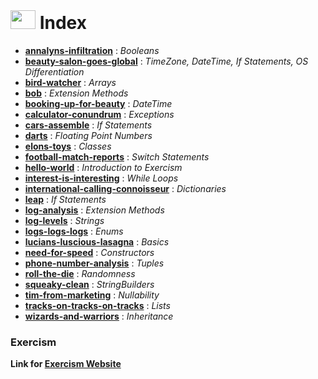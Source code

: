<header>
  <link rel="stylesheet" href="https://cdn.jsdelivr.net/gh/devicons/devicon@v2.15.1/devicon.min.css">
</header>

# <img src="https://cdn.jsdelivr.net/gh/devicons/devicon/icons/csharp/csharp-original.svg" height="30" width="40"/> Index

+ **[annalyns-infiltration](https://github.com/RaMirand/Exercism/blob/main/csharp/annalyns-infiltration/README.md)** : *Booleans*
+ **[beauty-salon-goes-global](https://github.com/RaMirand/Exercism/blob/main/csharp/beauty-salon-goes-global/README.md)** : *TimeZone, DateTime, If Statements, OS Differentiation*
+ **[bird-watcher](https://github.com/RaMirand/Exercism/blob/main/csharp/bird-watcher/README.md)** : *Arrays*
+ **[bob](https://github.com/RaMirand/Exercism/blob/main/csharp/bob/README.md)** : *Extension Methods*
+ **[booking-up-for-beauty](https://github.com/RaMirand/Exercism/blob/main/csharp/booking-up-for-beauty/README.md)** : *DateTime*
+ **[calculator-conundrum](https://github.com/RaMirand/Exercism/blob/main/csharp/calculator-conundrum/README.md)** : *Exceptions*
+ **[cars-assemble](https://github.com/RaMirand/Exercism/blob/main/csharp/cars-assemble/README.md)** : *If Statements*
+ **[darts](https://github.com/RaMirand/Exercism/blob/main/csharp/darts/README.md)** : *Floating Point Numbers*
+ **[elons-toys](https://github.com/RaMirand/Exercism/blob/main/csharp/elons-toys/README.md)** : *Classes*
+ **[football-match-reports](https://github.com/RaMirand/Exercism/blob/main/csharp/football-match-reports/README.md)** : *Switch Statements*
+ **[hello-world](https://github.com/RaMirand/Exercism/blob/main/csharp/hello-world/README.md)** : *Introduction to Exercism*
+ **[interest-is-interesting](https://github.com/RaMirand/Exercism/blob/main/csharp/interest-is-interesting/README.md)** : *While Loops*
+ **[international-calling-connoisseur](https://github.com/RaMirand/Exercism/blob/main/csharp/international-calling-connoisseur/README.md)** : *Dictionaries*
+ **[leap](https://github.com/RaMirand/Exercism/blob/main/csharp/leap/README.md)** : *If Statements*
+ **[log-analysis](https://github.com/RaMirand/Exercism/blob/main/csharp/log-analysis/README.md)** : *Extension Methods*
+ **[log-levels](https://github.com/RaMirand/Exercism/blob/main/csharp/log-levels/README.md)** : *Strings*
+ **[logs-logs-logs](https://github.com/RaMirand/Exercism/blob/main/csharp/logs-logs-logs/README.md)** : *Enums*
+ **[lucians-luscious-lasagna](https://github.com/RaMirand/Exercism/blob/main/csharp/lucians-luscious-lasagna/README.md)** : *Basics*
+ **[need-for-speed](https://github.com/RaMirand/Exercism/blob/main/csharp/need-for-speed/README.md)** : *Constructors*
+ **[phone-number-analysis](https://github.com/RaMirand/Exercism/blob/main/csharp/phone-number-analysis/README.md)** : *Tuples*
+ **[roll-the-die](https://github.com/RaMirand/Exercism/blob/main/csharp/roll-the-die/README.md)** : *Randomness*
+ **[squeaky-clean](https://github.com/RaMirand/Exercism/blob/main/csharp/squeaky-clean/README.md)** : *StringBuilders*
+ **[tim-from-marketing](https://github.com/RaMirand/Exercism/blob/main/csharp/tim-from-marketing/README.md)** : *Nullability*
+ **[tracks-on-tracks-on-tracks](https://github.com/RaMirand/Exercism/blob/main/csharp/tracks-on-tracks-on-tracks/README.md)** : *Lists*
+ **[wizards-and-warriors](https://github.com/RaMirand/Exercism/blob/main/csharp/wizards-and-warriors/README.md)** : *Inheritance*

### Exercism

**Link for [Exercism Website](https://exercism.org/)**
